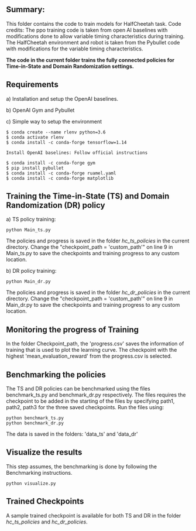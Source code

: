 ## Summary:
This folder contains the code to train models for HalfCheetah task.
Code credits: The ppo training code is taken from open AI baselines with modifications done to allow
variable timing characteristics during training. The HalfCheetah environment and robot is taken from the Pybullet
code with modifications for the variable timing characteristics.

**The code in the current folder trains the fully connected policies for Time-in-State and Domain Randomization settings.**


## Requirements
a) Installation and setup the OpenAI baselines.

b) OpenAI Gym and Pybullet

c) Simple way to setup the environment
```
$ conda create --name rlenv python=3.6
$ conda activate rlenv
$ conda install -c conda-forge tensorflow=1.14

Install OpenAI baselines: Follow official instructions

$ conda install -c conda-forge gym
$ pip install pybullet
$ conda install -c conda-forge ruamel.yaml
$ conda install -c conda-forge matplotlib
```


## Training the Time-in-State (TS) and Domain Randomization (DR) policy

a) TS policy training:

```
python Main_ts.py
```
The policies and progress is saved in the folder *hc_ts_policies* in the current directory.
Change the "checkpoint_path = 'custom_path'" on line 9 in Main_ts.py to save the checkpoints and training progress to any custom location.


b) DR policy training:

```
python Main_dr.py
```
The policies and progress is saved in the folder *hc_dr_policies* in the current directory.
Change the "checkpoint_path = 'custom_path'" on line 9 in Main_dr.py to save the checkpoints and training progress to any custom location.



## Monitoring the progress of Training
In the folder Checkpoint_path, the 'progress.csv' saves the information of training that is used to plot the learning curve.
The checkpoint with the highest 'mean_evaluation_reward' from the progress.csv is selected.

## Benchmarking the policies
The TS and DR policies can be benchmarked using the files benchmark_ts.py and benchmark_dr.py respectively.
The files requires the checkpoint to be added in the starting of the files by specifying path1, path2, path3 for
the three saved checkpoints.
Run the files using:

```
python benchmark_ts.py
python benchmark_dr.py
```

The data is saved in the folders: 'data_ts' and 'data_dr'

## Visualize the results
This step assumes, the benchmarking is done by following the Benchmarking instructions.

```
python visualize.py
```

## Trained Checkpoints
A sample trained checkpoint is available for both TS and DR in the folder *hc_ts_policies* and *hc_dr_policies*.

